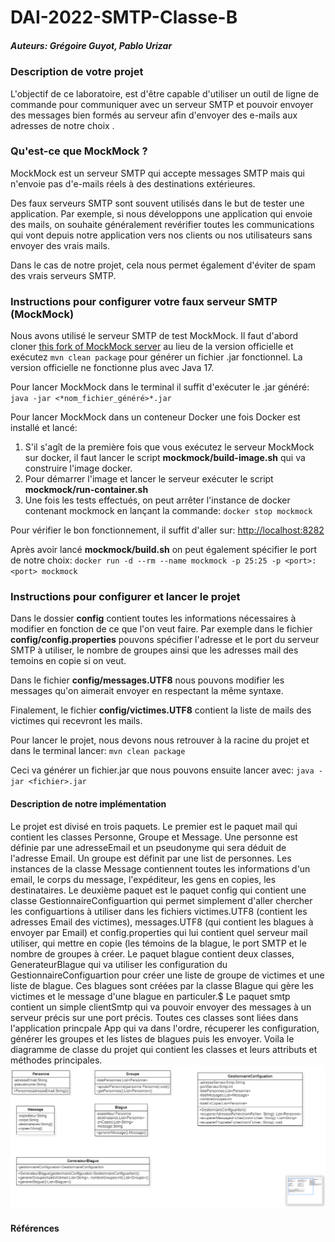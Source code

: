 # DAI-2022-SMTP-Classe-B
##### Auteurs: Grégoire Guyot, Pablo Urizar

### Description de votre projet
L'objectif de ce laboratoire, est d'être capable d'utiliser un outil de ligne de commande pour communiquer avec un serveur SMTP et pouvoir envoyer des messages bien formés au serveur afin d'envoyer des e-mails aux adresses de notre choix .

### Qu'est-ce que MockMock ?
MockMock est un serveur SMTP qui accepte messages SMTP mais qui n'envoie pas d'e-mails réels à des destinations extérieures. 

Des faux serveurs SMTP sont souvent utilisés dans le but de tester une application. Par exemple, si nous développons une application qui envoie des mails, on souhaite généralement revérifier toutes les communications qui vont depuis notre application vers nos clients ou nos utilisateurs sans envoyer des vrais mails.

Dans le cas de notre projet, cela nous permet également d'éviter de spam des vrais serveurs SMTP.

### Instructions pour configurer votre faux serveur SMTP (MockMock)
Nous avons utilisé le serveur SMTP de test MockMock. Il faut d'abord cloner [this fork of MockMock server](https://github.com/DominiqueComte/MockMock) au lieu de la version officielle et exécutez `mvn clean package` pour générer un fichier .jar fonctionnel. La version officielle ne fonctionne plus avec Java 17.

Pour lancer MockMock dans le terminal il suffit d'exécuter le .jar généré:
`    java -jar <*nom_fichier_généré>*.jar`

Pour lancer MockMock dans un conteneur Docker une fois Docker est installé et lancé:
1. S'il s'agît de la première fois que vous exécutez le serveur MockMock sur docker, il faut lancer le script **mockmock/build-image.sh** qui va construire l'image docker.
2. Pour démarrer l'image et lancer le serveur exécuter le script **mockmock/run-container.sh**
3. Une fois les tests effectués, on peut arrêter l'instance de docker contenant mockmock en lançant la commande:
`docker stop mockmock`

Pour vérifier le bon fonctionnement, il suffit d'aller sur:
[http://localhost:8282](http://localhost:8282 "http://localhost:8282")

Après avoir lancé **mockmock/build.sh** on peut également spécifier le port de notre choix:
`docker run -d --rm --name mockmock -p 25:25 -p <port>:<port> mockmock`

### Instructions pour configurer et lancer le projet
Dans le dossier **config** contient toutes les informations nécessaires à modifier en fonction de ce que l'on veut faire. Par exemple dans le fichier **config/config.properties** pouvons spécifier l'adresse et le port du serveur SMTP à utiliser, le nombre de groupes ainsi que les adresses mail des temoins en copie si on veut.

Dans le fichier **config/messages.UTF8** nous pouvons modifier les messages qu'on aimerait envoyer en respectant la même syntaxe.

Finalement, le fichier **config/victimes.UTF8** contient la liste de mails des victimes qui recevront les mails.

Pour lancer le projet, nous devons nous retrouver à la racine du projet et dans le terminal lancer:
`mvn clean package`

Ceci va générer un fichier.jar que nous pouvons ensuite lancer avec:
`java -jar <fichier>.jar`

#### Description de notre implémentation
Le projet est divisé en trois paquets. Le premier est le paquet mail qui contient les classes Personne, Groupe et Message. Une personne est définie par une adresseEmail et un pseudonyme qui sera déduit de l'adresse Email. Un groupe est définit par une list de personnes. Les instances de la classe Message contiennent toutes les informations d'un email, le corps du message, l'expéditeur, les gens en copies, les destinataires.
Le deuxième paquet est le paquet config qui contient une classe GestionnaireConfiguartion qui permet simplement d'aller chercher les configuartions à utiliser dans les fichiers victimes.UTF8 (contient les adresses Email des victimes), messages.UTF8 (qui contient les blagues à envoyer par Email) et config.properties qui lui contient quel serveur mail utiliser, qui mettre en copie (les témoins de la blague, le port SMTP et le nombre de groupes à créer.
Le paquet blague contient deux classes, GenerateurBlague qui va utiliser les configuration du GestionnaireConfiguartion pour créer une liste de groupe de victimes et une liste de blague. Ces blagues sont créées par la classe Blague qui gère les victimes et le message d'une blague en particuler.$
Le paquet smtp contient un simple clientSmtp qui va pouvoir envoyer des messages à un serveur précis sur une port précis.
Toutes ces classes sont liées dans l'application princpale App qui va dans l'ordre, récuperer les configuration, générer les groupes et les listes de blagues puis les envoyer.
Voila le diagramme de classe du projet qui contient les classes et leurs attributs et méthodes principales.
![UML](imageRapport/UML.PNG)
#### Références

